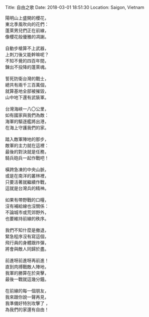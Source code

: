 Title: 自由之歌
Date: 2018-03-01 18:51:30
Location: Saigon, Vietnam

陽明山上盛開的櫻花，<br/>
東北季風吹向的花們：<br/>
蓬萊男兒們正在前線，<br/>
像櫻花般優雅的凋謝。<br/>
<br/>
自動步槍算不上武器，<br/>
上刺刀後又能幹嘛呢？<br/>
不知不覺的四百年間，<br/>
鍊出不投降的蓬萊魂。<br/>
<br/>
誓死防衛台灣的戰士，<br/>
總共有兩千三百萬個，<br/>
就算基地全部被摧毀，<br/>
山中地下還有武裝軍。<br/>
<br/>
台灣海峽一八〇公里，<br/>
如有國家與我們為敵：<br/>
海軍的驅逐艦將出港，<br/>
在海上守護我們的家。<br/>
<br/>
踏入敵軍陣地的那步，<br/>
敵軍的主力就在這裡：<br/>
最後的對決就是任務，<br/>
騎兵砲兵一起作戰吧！<br/>
<br/>
橫跨急凍的中央山脈，<br/>
或是在南洋的叢林裡，<br/>
只要活著就繼續作戰，<br/>
這就是台灣兵的精神。<br/>
<br/>
如果有帶野戰的口糧，<br/>
沒有補給線也沒關係：<br/>
不論城市或荒郊野外，<br/>
也要維持前線的秩序。<br/>
<br/>
我們不知什麼是撤退，<br/>
緊急程序沒有寫這個，<br/>
飛行員的身體跟炸彈，<br/>
將會與敵人同歸於盡。<br/>
<br/>
前進呀前進呀再前進！<br/>
直到肉搏戰敵人陣地，<br/>
我軍的勝算在於突擊，<br/>
最後一戰就這幾分鐘。<br/>
<br/>
在前線的每一個朋友，<br/>
我來跟你說一聲再見，<br/>
我準備好特別攻擊了 ，<br/>
為我們的家還有自由！<br/>